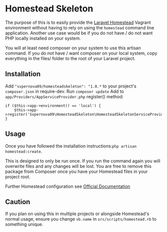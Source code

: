 # Homestead Skeleton

The purpose of this is to easily provide the [Laravel Homestead](https://github.com/laravel/homestead) Vagrant environment without having to rely on using the ```homestead``` command line application. Another use case would be if you do not have / do not want PHP locally installed on your system.

You will at least need composer on your system to use this artisan command. If you do not have / want composer on your local system, copy everything in the files/ folder to the root of your Laravel project.

## Installation

Add ```"svpernova09/homesteadskeleton": "1.0.*``` to your project's ```composer.json``` in require-dev.
Run ```composer update```
Add to ```app/Providers/AppServiceProvider.php``` register() method:

```
if ($this->app->environment() == 'local') {
    $this->app->register('Svpernova09\HomesteadSkeleton\HomesteadSkeletonServiceProvider');
}
```

## Usage

Once you have followed the installation instructions:```php artisan homestead:create```.

This is designed to only be run once. If you run the command again you will overwrite files and any changes will be lost. You are free to remove this package from Composer once you have your Homestead files in your project root.

Further Homestead configuration see [Official Documentation](http://laravel.com/docs/5.0/homestead)

## Caution

If you plan on using this in multiple projects or alongside Homestead's normal usage, ensure you change ```vb.name``` in ```src/scripts/homestead.rb``` to something unique.
